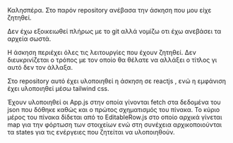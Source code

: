 Καλησπέρα. Στο παρόν repository ανέβασα την άσκηση που μου είχε ζητηθεί.

Δεν έχω εξοικειωθεί πλήρως με το git αλλά νομίζω οτι έχω ανεβάσει τα αρχεία σωστά.

Η άσκηση περιέχει όλες τις λειτουργίες που έχουν ζητηθεί. Δεν διευκρινίζεται ο τρόπος με τον οποίο θα θέλατε να αλλάξει ο τίτλος γι αυτό δεν τον άλλαξα.

Στο repository αυτό έχει υλοποιηθεί η άσκηση σε reactjs , ενώ η εμφάνιση έχει υλοποιηθεί μέσω tailwind css.

Έχουν υλοποιηθεί οι App.js στην οποία γίνονται fetch στα δεδομένα του json που δόθηκε καθώς και ο πρώτος σχηματισμός του πίνακα.
Το κύριο μέρος του πίνακα δίδεται από το EditableRow.js στο οποίο αρχικά γίνεται map για την φόρτωση των στοιχείων ενώ στη συνέχεια  αρχικοποιούνται τα states για τις ενέργειες που ζητείται να υλοποιηθούν. 
